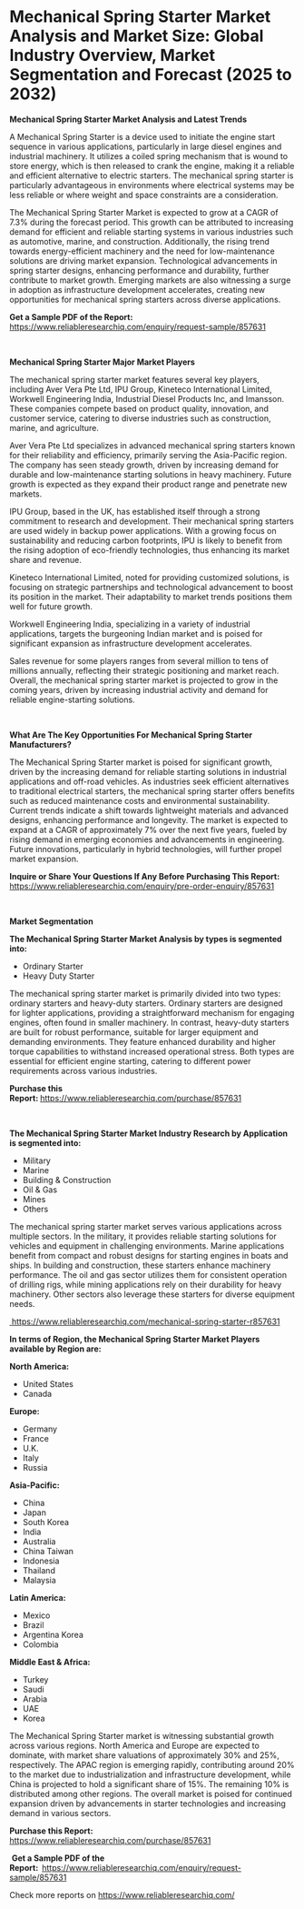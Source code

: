 <p><h1>Mechanical Spring Starter Market Analysis and Market Size: Global Industry Overview, Market Segmentation and Forecast (2025 to 2032)</h1></p><p><strong>Mechanical Spring Starter Market Analysis and Latest Trends</strong></p>
<p><p>A Mechanical Spring Starter is a device used to initiate the engine start sequence in various applications, particularly in large diesel engines and industrial machinery. It utilizes a coiled spring mechanism that is wound to store energy, which is then released to crank the engine, making it a reliable and efficient alternative to electric starters. The mechanical spring starter is particularly advantageous in environments where electrical systems may be less reliable or where weight and space constraints are a consideration.</p><p>The Mechanical Spring Starter Market is expected to grow at a CAGR of 7.3% during the forecast period. This growth can be attributed to increasing demand for efficient and reliable starting systems in various industries such as automotive, marine, and construction. Additionally, the rising trend towards energy-efficient machinery and the need for low-maintenance solutions are driving market expansion. Technological advancements in spring starter designs, enhancing performance and durability, further contribute to market growth. Emerging markets are also witnessing a surge in adoption as infrastructure development accelerates, creating new opportunities for mechanical spring starters across diverse applications.</p></p>
<p><strong>Get a Sample PDF of the Report:&nbsp;</strong> <a href="https://www.reliableresearchiq.com/enquiry/request-sample/857631?utm_campaign=2324&utm_medium=2&utm_source=Github&utm_content=ia&utm_term=09042025&utm_id=mechanical-spring-starter">https://www.reliableresearchiq.com/enquiry/request-sample/857631</a></p>
<p>&nbsp;</p>
<p><strong>Mechanical Spring Starter Major Market Players</strong></p>
<p><p>The mechanical spring starter market features several key players, including Aver Vera Pte Ltd, IPU Group, Kineteco International Limited, Workwell Engineering India, Industrial Diesel Products Inc, and Imansson. These companies compete based on product quality, innovation, and customer service, catering to diverse industries such as construction, marine, and agriculture.</p><p>Aver Vera Pte Ltd specializes in advanced mechanical spring starters known for their reliability and efficiency, primarily serving the Asia-Pacific region. The company has seen steady growth, driven by increasing demand for durable and low-maintenance starting solutions in heavy machinery. Future growth is expected as they expand their product range and penetrate new markets.</p><p>IPU Group, based in the UK, has established itself through a strong commitment to research and development. Their mechanical spring starters are used widely in backup power applications. With a growing focus on sustainability and reducing carbon footprints, IPU is likely to benefit from the rising adoption of eco-friendly technologies, thus enhancing its market share and revenue.</p><p>Kineteco International Limited, noted for providing customized solutions, is focusing on strategic partnerships and technological advancement to boost its position in the market. Their adaptability to market trends positions them well for future growth.</p><p>Workwell Engineering India, specializing in a variety of industrial applications, targets the burgeoning Indian market and is poised for significant expansion as infrastructure development accelerates.</p><p>Sales revenue for some players ranges from several million to tens of millions annually, reflecting their strategic positioning and market reach. Overall, the mechanical spring starter market is projected to grow in the coming years, driven by increasing industrial activity and demand for reliable engine-starting solutions.</p></p>
<p>&nbsp;</p>
<p><strong>What Are The Key Opportunities For Mechanical Spring Starter Manufacturers?</strong></p>
<p><p>The Mechanical Spring Starter market is poised for significant growth, driven by the increasing demand for reliable starting solutions in industrial applications and off-road vehicles. As industries seek efficient alternatives to traditional electrical starters, the mechanical spring starter offers benefits such as reduced maintenance costs and environmental sustainability. Current trends indicate a shift towards lightweight materials and advanced designs, enhancing performance and longevity. The market is expected to expand at a CAGR of approximately 7% over the next five years, fueled by rising demand in emerging economies and advancements in engineering. Future innovations, particularly in hybrid technologies, will further propel market expansion.</p></p>
<p><strong>Inquire or Share Your Questions If Any Before Purchasing This Report:</strong> <a href="https://www.reliableresearchiq.com/enquiry/pre-order-enquiry/857631?utm_campaign=2324&utm_medium=2&utm_source=Github&utm_content=ia&utm_term=09042025&utm_id=mechanical-spring-starter">https://www.reliableresearchiq.com/enquiry/pre-order-enquiry/857631</a></p>
<p>&nbsp;</p>
<p><strong>Market Segmentation</strong></p>
<p><strong>The Mechanical Spring Starter Market Analysis by types is segmented into:</strong></p>
<p><ul><li>Ordinary Starter</li><li>Heavy Duty Starter</li></ul></p>
<p><p>The mechanical spring starter market is primarily divided into two types: ordinary starters and heavy-duty starters. Ordinary starters are designed for lighter applications, providing a straightforward mechanism for engaging engines, often found in smaller machinery. In contrast, heavy-duty starters are built for robust performance, suitable for larger equipment and demanding environments. They feature enhanced durability and higher torque capabilities to withstand increased operational stress. Both types are essential for efficient engine starting, catering to different power requirements across various industries.</p></p>
<p><strong>Purchase this Report:&nbsp;</strong><a href="https://www.reliableresearchiq.com/purchase/857631?utm_campaign=2324&utm_medium=2&utm_source=Github&utm_content=ia&utm_term=09042025&utm_id=mechanical-spring-starter">https://www.reliableresearchiq.com/purchase/857631</a></p>
<p>&nbsp;</p>
<p><strong>The Mechanical Spring Starter Market Industry Research by Application is segmented into:</strong></p>
<p><ul><li>Military</li><li>Marine</li><li>Building & Construction</li><li>Oil & Gas</li><li>Mines</li><li>Others</li></ul></p>
<p><p>The mechanical spring starter market serves various applications across multiple sectors. In the military, it provides reliable starting solutions for vehicles and equipment in challenging environments. Marine applications benefit from compact and robust designs for starting engines in boats and ships. In building and construction, these starters enhance machinery performance. The oil and gas sector utilizes them for consistent operation of drilling rigs, while mining applications rely on their durability for heavy machinery. Other sectors also leverage these starters for diverse equipment needs.</p></p>
<p><a href="https://www.reliableresearchiq.com/mechanical-spring-starter-r857631?utm_campaign=2324&utm_medium=2&utm_source=Github&utm_content=ia&utm_term=09042025&utm_id=mechanical-spring-starter">&nbsp;https://www.reliableresearchiq.com/mechanical-spring-starter-r857631</a></p>
<p><strong>In terms of Region, the Mechanical Spring Starter Market Players available by Region are:</strong></p>
<p>
    <p> <strong> North America: </strong>
        <ul>
            <li>United States</li>
            <li>Canada</li>
        </ul>
        </p> 
    <p> <strong> Europe: </strong>
        <ul>
            <li>Germany</li>
            <li>France</li>
            <li>U.K.</li>
            <li>Italy</li>
            <li>Russia</li>
        </ul>
        </p> 
    <p> <strong> Asia-Pacific: </strong>
        <ul>
            <li>China</li>
            <li>Japan</li>
            <li>South Korea</li>
            <li>India</li>
            <li>Australia</li>
            <li>China Taiwan</li>
            <li>Indonesia</li>
            <li>Thailand</li>
            <li>Malaysia</li>
        </ul>
        </p> 
    <p> <strong> Latin America: </strong>
        <ul>
            <li>Mexico</li>
            <li>Brazil</li>
            <li>Argentina Korea</li>
            <li>Colombia</li>
        </ul>
        </p> 
    <p> <strong> Middle East & Africa: </strong>
        <ul>
            <li>Turkey</li>
            <li>Saudi</li>
            <li>Arabia</li>
            <li>UAE</li>
            <li>Korea</li>
        </ul>
    </p>
    </p>
<p><p>The Mechanical Spring Starter market is witnessing substantial growth across various regions. North America and Europe are expected to dominate, with market share valuations of approximately 30% and 25%, respectively. The APAC region is emerging rapidly, contributing around 20% to the market due to industrialization and infrastructure development, while China is projected to hold a significant share of 15%. The remaining 10% is distributed among other regions. The overall market is poised for continued expansion driven by advancements in starter technologies and increasing demand in various sectors.</p></p>
<p><strong>Purchase this Report: </strong><a href="https://www.reliableresearchiq.com/purchase/857631?utm_campaign=2324&utm_medium=2&utm_source=Github&utm_content=ia&utm_term=09042025&utm_id=mechanical-spring-starter">https://www.reliableresearchiq.com/purchase/857631</a></p>
<p>&nbsp;<strong>Get a Sample PDF of the Report:&nbsp;&nbsp;</strong><a href="https://www.reliableresearchiq.com/enquiry/request-sample/857631?utm_campaign=2324&utm_medium=2&utm_source=Github&utm_content=ia&utm_term=09042025&utm_id=mechanical-spring-starter">https://www.reliableresearchiq.com/enquiry/request-sample/857631</a></p>
<p><strong></strong></p>
<p>Check more reports on <a href="https://www.reliableresearchiq.com/?utm_campaign=2324&utm_medium=2&utm_source=Github&utm_content=ia&utm_term=09042025&utm_id=mechanical-spring-starter">https://www.reliableresearchiq.com/</a></p>
